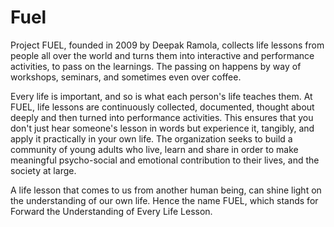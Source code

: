 # Fuel

Project FUEL, founded in 2009 by Deepak Ramola, collects life lessons from people all over the world and turns them into interactive and performance activities, to pass on the learnings. The passing on happens by way of workshops, seminars, and sometimes even over coffee.

Every life is important, and so is what each person's life teaches them. At FUEL, life lessons are continuously collected, documented, thought about deeply and then turned into performance activities. This ensures that you don't just hear someone's lesson in words but experience it, tangibly, and apply it practically in your own life. The organization seeks to build a community of young adults who live, learn and share in order to make meaningful psycho-social and emotional contribution to their lives, and the society at large.

A life lesson that comes to us from another human being, can shine light on the understanding of our own life. Hence the name FUEL, which stands for Forward the Understanding of Every Life Lesson.

